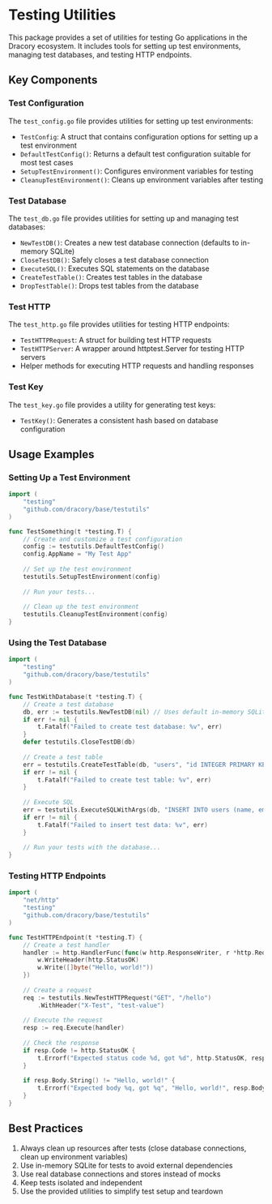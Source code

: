 # Testing Utilities

This package provides a set of utilities for testing Go applications in the Dracory ecosystem. It includes tools for setting up test environments, managing test databases, and testing HTTP endpoints.

## Key Components

### Test Configuration

The `test_config.go` file provides utilities for setting up test environments:

- `TestConfig`: A struct that contains configuration options for setting up a test environment
- `DefaultTestConfig()`: Returns a default test configuration suitable for most test cases
- `SetupTestEnvironment()`: Configures environment variables for testing
- `CleanupTestEnvironment()`: Cleans up environment variables after testing

### Test Database

The `test_db.go` file provides utilities for setting up and managing test databases:

- `NewTestDB()`: Creates a new test database connection (defaults to in-memory SQLite)
- `CloseTestDB()`: Safely closes a test database connection
- `ExecuteSQL()`: Executes SQL statements on the database
- `CreateTestTable()`: Creates test tables in the database
- `DropTestTable()`: Drops test tables from the database

### Test HTTP

The `test_http.go` file provides utilities for testing HTTP endpoints:

- `TestHTTPRequest`: A struct for building test HTTP requests
- `TestHTTPServer`: A wrapper around httptest.Server for testing HTTP servers
- Helper methods for executing HTTP requests and handling responses

### Test Key

The `test_key.go` file provides a utility for generating test keys:

- `TestKey()`: Generates a consistent hash based on database configuration

## Usage Examples

### Setting Up a Test Environment

```go
import (
    "testing"
    "github.com/dracory/base/testutils"
)

func TestSomething(t *testing.T) {
    // Create and customize a test configuration
    config := testutils.DefaultTestConfig()
    config.AppName = "My Test App"
    
    // Set up the test environment
    testutils.SetupTestEnvironment(config)
    
    // Run your tests...
    
    // Clean up the test environment
    testutils.CleanupTestEnvironment(config)
}
```

### Using the Test Database

```go
import (
    "testing"
    "github.com/dracory/base/testutils"
)

func TestWithDatabase(t *testing.T) {
    // Create a test database
    db, err := testutils.NewTestDB(nil) // Uses default in-memory SQLite
    if err != nil {
        t.Fatalf("Failed to create test database: %v", err)
    }
    defer testutils.CloseTestDB(db)
    
    // Create a test table
    err = testutils.CreateTestTable(db, "users", "id INTEGER PRIMARY KEY, name TEXT, email TEXT")
    if err != nil {
        t.Fatalf("Failed to create test table: %v", err)
    }
    
    // Execute SQL
    err = testutils.ExecuteSQLWithArgs(db, "INSERT INTO users (name, email) VALUES (?, ?)", "Test User", "test@example.com")
    if err != nil {
        t.Fatalf("Failed to insert test data: %v", err)
    }
    
    // Run your tests with the database...
}
```

### Testing HTTP Endpoints

```go
import (
    "net/http"
    "testing"
    "github.com/dracory/base/testutils"
)

func TestHTTPEndpoint(t *testing.T) {
    // Create a test handler
    handler := http.HandlerFunc(func(w http.ResponseWriter, r *http.Request) {
        w.WriteHeader(http.StatusOK)
        w.Write([]byte("Hello, world!"))
    })
    
    // Create a request
    req := testutils.NewTestHTTPRequest("GET", "/hello")
        .WithHeader("X-Test", "test-value")
    
    // Execute the request
    resp := req.Execute(handler)
    
    // Check the response
    if resp.Code != http.StatusOK {
        t.Errorf("Expected status code %d, got %d", http.StatusOK, resp.Code)
    }
    
    if resp.Body.String() != "Hello, world!" {
        t.Errorf("Expected body %q, got %q", "Hello, world!", resp.Body.String())
    }
}
```

## Best Practices

1. Always clean up resources after tests (close database connections, clean up environment variables)
2. Use in-memory SQLite for tests to avoid external dependencies
3. Use real database connections and stores instead of mocks
4. Keep tests isolated and independent
5. Use the provided utilities to simplify test setup and teardown
